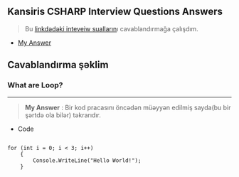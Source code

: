 ## Kansiris CSHARP Interview Questions Answers

> Bu [linkdədəki inteveiw sualların](https://github.com/DrMadWill/KansirisCSHARP-InterviewQuestions-Answers)ı cavablandırmağa çalışdım.
- [My Answer](https://github.com/DrMadWill/KansirisCSHARP-InterviewQuestions-Answers)

## Cavablandırma şəklim

###  What are Loop?
***
> **My Answer** : Bir kod pracasını öncədən müəyyən edilmiş sayda(bu bir şərtdə ola bilər) təkrarıdır.
- Code
```

for (int i = 0; i < 3; i++)
    {
        Console.WriteLine("Hello World!");
    }

```
